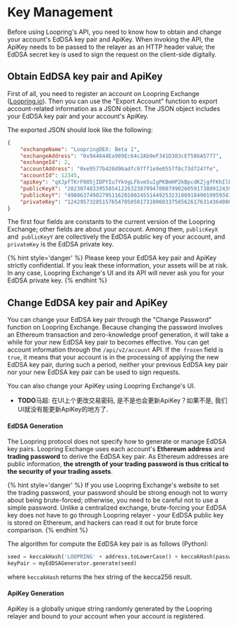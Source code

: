 
# Key Management

Before using Loopring's API, you need to know how to obtain and change your account's EdDSA key pair and ApiKey. When invoking the API, the ApiKey needs to be passed to the relayer as an HTTP header value; the EdDSA secret key is used to sign the request on the client-side digitally.

## Obtain EdDSA key pair and ApiKey


First of all, you need to register an account on Loopring Exchange ([Loopring.io](https://loopring.io)). Then you can use the "Export Account" function to export account-related information as a JSON object. The JSON object includes your EdDSA key pair and your account's ApiKey.

The exported JSON should look like the following:

```json
{
    "exchangeName": "LoopringDEX: Beta 1",
    "exchangeAddress": "0x944644Ea989Ec64c2Ab9eF341D383cEf586A5777",
    "exchangeId": 2,
    "accountAddress": "0xe9577b420d96adfc97ff1e9e0557f8c73d7247fe",
    "accountId": 12345,
    "apiKey": "qXJpfTKrF0O5jIDPYIu7YkVgLFbvm5uIgPKBmHP2kBpcdKZjgfFKhIlE8evo9lKa",
    "publicKeyX": "20230748339558541226323870947000799026059173889124399831342481595010628000129",
    "publicKeyY": "4980637490279511620100245514492532318691849019959343538108355525575855311214",
    "privateKey": "1242957328515765470505817310060337585626176314364086438653683782645761561015"
}
```

The first four fields are constants to the current version of the Loopring Exchange; other fields are about your account. Among them, `publicKeyX` and` publicKeyY`  are collectively the EdDSA public key of your account, and `privateKey` is the EdDSA private key.


{% hint style='danger' %}
Please keep your EdDSA key pair and ApiKey strictly confidential. If you leak these information, your assets will be at risk.
In any case, Loopring Exchange's UI and its API will never ask you for your EdDSA private key.
{% endhint %}


## Change EdDSA key pair and ApiKey

You can change your EdDSA key pair through the "Change Password" function on Loopring Exchange. Because changing the password involves an Ethereum transaction and zero-knowledge proof generation, it will take a while for your new EdDSA key pair to becomes effective. You can get account information through the `/api/v2/account` API. If the` frozen` field is `true`, it means that your account is in the processing of applying the new EdDSA key pair, during such a period, neither your previous EdDSA key pair nor your new EdDSA key pair can be used to sign requests.

You can also change your ApiKey using Loopring Exchange's UI.

- **TODO**马超: 在UI上个更改交易密码, 是不是也会更新ApiKey？如果不是, 我们UI就没有能更新ApiKey的地方了.

#### EdDSA Generation
The Loopring protocol does not specify how to generate or manage  EdDSA key pairs. Loopring Exchange uses each account's **Ethereum address** and **trading password** to derive the EdDSA key pair.
As Ethereum addresses are public information, **the strength of your trading password is thus critical to the security of your trading assets**.


{% hint style='danger' %}
If you use Loopring Exchange's website to set the trading password, your password should be strong enough not to worry about being brute-forced; otherwise, you need to be careful not to use a simple password. Unlike a centralized exchange, brute-forcing your EdDSA key does not have to go through Loopring relayer - your EdDSA public key is stored on Ethereum, and hackers can read it out for brute force comparison.
{% endhint %}


The algorithm for compute the EdDSA key pair is as follows (Python):

```python
seed = keccakHash('LOOPRING' + address.toLowerCase() + keccakHash(password))
keyPair = myEdDSAGenerator.generate(seed)
```
where `keccakHash` returns the hex string of the kecca256 result.


#### ApiKey Generation

ApiKey is a globally unique string randomly generated by the Loopring relayer and bound to your account when your account is registered.